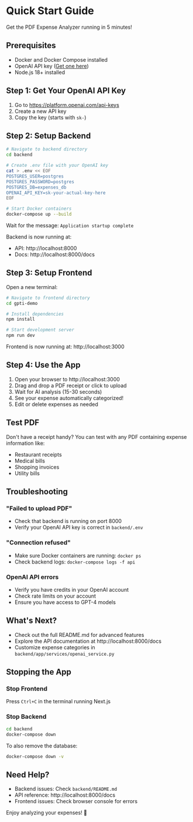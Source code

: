 
# Quick Start Guide

Get the PDF Expense Analyzer running in 5 minutes!

## Prerequisites

- Docker and Docker Compose installed
- OpenAI API key ([Get one here](https://platform.openai.com/api-keys))
- Node.js 18+ installed

## Step 1: Get Your OpenAI API Key

1. Go to https://platform.openai.com/api-keys
2. Create a new API key
3. Copy the key (starts with `sk-`)

## Step 2: Setup Backend

```bash
# Navigate to backend directory
cd backend

# Create .env file with your OpenAI key
cat > .env << EOF
POSTGRES_USER=postgres
POSTGRES_PASSWORD=postgres
POSTGRES_DB=expenses_db
OPENAI_API_KEY=sk-your-actual-key-here
EOF

# Start Docker containers
docker-compose up --build
```

Wait for the message: `Application startup complete`

Backend is now running at:
- API: http://localhost:8000
- Docs: http://localhost:8000/docs

## Step 3: Setup Frontend

Open a new terminal:

```bash
# Navigate to frontend directory
cd gpti-demo

# Install dependencies
npm install

# Start development server
npm run dev
```

Frontend is now running at: http://localhost:3000

## Step 4: Use the App

1. Open your browser to http://localhost:3000
2. Drag and drop a PDF receipt or click to upload
3. Wait for AI analysis (15-30 seconds)
4. See your expense automatically categorized!
5. Edit or delete expenses as needed

## Test PDF

Don't have a receipt handy? You can test with any PDF containing expense information like:
- Restaurant receipts
- Medical bills
- Shopping invoices
- Utility bills

## Troubleshooting

### "Failed to upload PDF"
- Check that backend is running on port 8000
- Verify your OpenAI API key is correct in `backend/.env`

### "Connection refused"
- Make sure Docker containers are running: `docker ps`
- Check backend logs: `docker-compose logs -f api`

### OpenAI API errors
- Verify you have credits in your OpenAI account
- Check rate limits on your account
- Ensure you have access to GPT-4 models

## What's Next?

- Check out the full README.md for advanced features
- Explore the API documentation at http://localhost:8000/docs
- Customize expense categories in `backend/app/services/openai_service.py`

## Stopping the App

### Stop Frontend
Press `Ctrl+C` in the terminal running Next.js

### Stop Backend
```bash
cd backend
docker-compose down
```

To also remove the database:
```bash
docker-compose down -v
```

## Need Help?

- Backend issues: Check `backend/README.md`
- API reference: http://localhost:8000/docs
- Frontend issues: Check browser console for errors

Enjoy analyzing your expenses! 🎉
